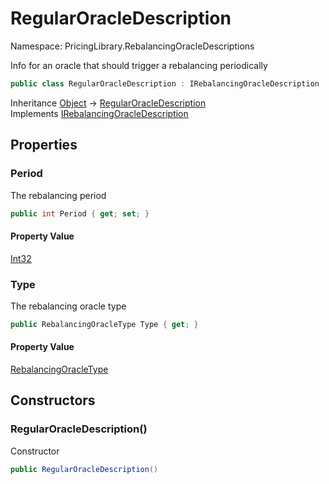 # RegularOracleDescription

Namespace: PricingLibrary.RebalancingOracleDescriptions

Info for an oracle that should trigger a rebalancing periodically

```csharp
public class RegularOracleDescription : IRebalancingOracleDescription
```

Inheritance [Object](https://docs.microsoft.com/en-us/dotnet/api/system.object) → [RegularOracleDescription](./pricinglibrary.rebalancingoracledescriptions.regularoracledescription.md)<br>
Implements [IRebalancingOracleDescription](./pricinglibrary.rebalancingoracledescriptions.irebalancingoracledescription.md)

## Properties

### **Period**

The rebalancing period

```csharp
public int Period { get; set; }
```

#### Property Value

[Int32](https://docs.microsoft.com/en-us/dotnet/api/system.int32)<br>

### **Type**

The rebalancing oracle type

```csharp
public RebalancingOracleType Type { get; }
```

#### Property Value

[RebalancingOracleType](./pricinglibrary.rebalancingoracledescriptions.rebalancingoracletype.md)<br>

## Constructors

### **RegularOracleDescription()**

Constructor

```csharp
public RegularOracleDescription()
```
